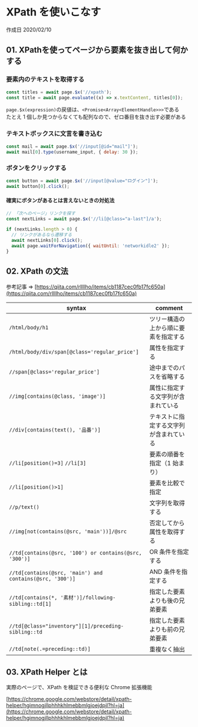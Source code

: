 # XPath を使いこなす

作成日 2020/02/10

## 01. XPathを使ってページから要素を抜き出して何かする

### 要素内のテキストを取得する

```javascript
const titles = await page.$x('//xpath');
const title = await page.evaluate((x) => x.textContent, titles[0]);
```

`page.$x(expression)`の戻値は、`<Promise<Array<ElementHandle>>>`である \
たとえ 1 個しか見つからなくても配列なので、ゼロ番目を抜き出す必要がある

### テキストボックスに文言を書き込む

```javascript
const mail = await page.$x('//input[@id="mail"]');
await mail[0].type(username_input, { delay: 30 });
```

### ボタンをクリックする

```javascript
const button = await page.$x('//input[@value="ログイン"]');
await button[0].click();
```

#### 確実にボタンがあるとは言えないときの対処法

```javascript
// 「次へのページ」リンクを探す
const nextLinks = await page.$x('//li[@class="a-last"]/a');

if (nextLinks.length > 0) {
  // リンクがあるなら遷移する
  await nextLinks[0].click();
  await page.waitForNavigation({ waitUntil: 'networkidle2' });
}
```

## 02. XPath の文法

参考記事 => [https://qiita.com/rllllho/items/cb1187cec0fb17fc650a](https://qiita.com/rllllho/items/cb1187cec0fb17fc650a)

| syntax                                                   | comment                                |
| -------------------------------------------------------- | -------------------------------------- |
| `/html/body/h1`                                          | ツリー構造の上から順に要素を指定する   |
| `/html/body/div/span[@class='regular_price']`            | 属性を指定する                         |
| `//span[@class='regular_price']`                         | 途中までのパスを省略する               |
| `//img[contains(@class, 'image')]`                       | 属性に指定する文字列が含まれている     |
| `//div[contains(text(), '品番')]`                        | テキストに指定する文字列が含まれている |
| `//li[position()=3]` `//li[3]`                           | 要素の順番を指定（1 始まり）           |
| `//li[position()>1]`                                     | 要素を比較で指定                       |
| `//p/text()`                                             | 文字列を取得する                       |
| `//img[not(contains(@src, 'main'))]/@src`                | 否定してから属性を取得する             |
| `//td[contains(@src, '100') or contains(@src, '300')]`   | OR 条件を指定する                      |
| `//td[contains(@src, 'main') and contains(@src, '300')]` | AND 条件を指定する                     |
| `//td[contains(*, '素材')]/following-sibling::td[1]`     | 指定した要素よりも後の兄弟要素         |
| `//td[@class="inventory"][1]/preceding-sibling::td`      | 指定した要素よりも前の兄弟要素         |
| `//td[note(.=preceding::td)]`                            | 重複なく抽出                           |

## 03. XPath Helper とは

実際のページで、XPath を検証できる便利な Chrome 拡張機能

[https://chrome.google.com/webstore/detail/xpath-helper/hgimnogjllphhhkhlmebbmlgjoejdpjl?hl=ja](https://chrome.google.com/webstore/detail/xpath-helper/hgimnogjllphhhkhlmebbmlgjoejdpjl?hl=ja)
